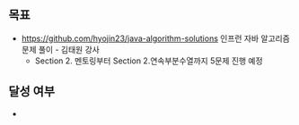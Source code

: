 ## 목표

- https://github.com/hyojin23/java-algorithm-solutions 인프런 자바 알고리즘 문제 풀이 - 김태원 강사
  - Section 2. 멘토링부터 Section 2.연속부분수열까지 5문제 진행 예정

## 달성 여부
- 

